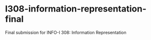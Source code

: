 # I308-information-representation-final
Final submission for INFO-I 308: Information Representation
